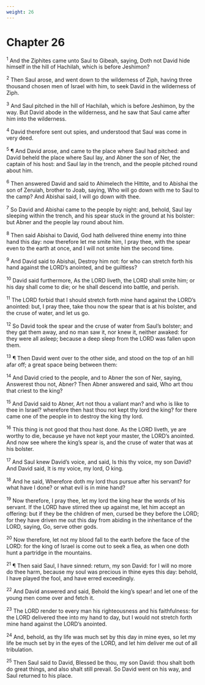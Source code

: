 ```yaml
---
weight: 26
---
```


# Chapter 26

<sup>1</sup> And the Ziphites came unto Saul to Gibeah, saying, Doth not David hide himself in the hill of Hachilah, which is before Jeshimon? 

<sup>2</sup> Then Saul arose, and went down to the wilderness of Ziph, having three thousand chosen men of Israel with him, to seek David in the wilderness of Ziph. 

<sup>3</sup> And Saul pitched in the hill of Hachilah, which is before Jeshimon, by the way. But David abode in the wilderness, and he saw that Saul came after him into the wilderness. 

<sup>4</sup> David therefore sent out spies, and understood that Saul was come in very deed. 

<sup>5</sup> ¶ And David arose, and came to the place where Saul had pitched: and David beheld the place where Saul lay, and Abner the son of Ner, the captain of his host: and Saul lay in the trench, and the people pitched round about him. 

<sup>6</sup> Then answered David and said to Ahimelech the Hittite, and to Abishai the son of Zeruiah, brother to Joab, saying, Who will go down with me to Saul to the camp? And Abishai said, I will go down with thee. 

<sup>7</sup> So David and Abishai came to the people by night: and, behold, Saul lay sleeping within the trench, and his spear stuck in the ground at his bolster: but Abner and the people lay round about him. 

<sup>8</sup> Then said Abishai to David, God hath delivered thine enemy into thine hand this day: now therefore let me smite him, I pray thee, with the spear even to the earth at once, and I will not smite him the second time. 

<sup>9</sup> And David said to Abishai, Destroy him not: for who can stretch forth his hand against the LORD’s anointed, and be guiltless? 

<sup>10</sup> David said furthermore, As the LORD liveth, the LORD shall smite him; or his day shall come to die; or he shall descend into battle, and perish. 

<sup>11</sup> The LORD forbid that I should stretch forth mine hand against the LORD’s anointed: but, I pray thee, take thou now the spear that is at his bolster, and the cruse of water, and let us go. 

<sup>12</sup> So David took the spear and the cruse of water from Saul’s bolster; and they gat them away, and no man saw it, nor knew it, neither awaked: for they were all asleep; because a deep sleep from the LORD was fallen upon them. 

<sup>13</sup> ¶ Then David went over to the other side, and stood on the top of an hill afar off; a great space being between them: 

<sup>14</sup> And David cried to the people, and to Abner the son of Ner, saying, Answerest thou not, Abner? Then Abner answered and said, Who art thou that criest to the king? 

<sup>15</sup> And David said to Abner, Art not thou a valiant man? and who is like to thee in Israel? wherefore then hast thou not kept thy lord the king? for there came one of the people in to destroy the king thy lord. 

<sup>16</sup> This thing is not good that thou hast done. As the LORD liveth, ye are worthy to die, because ye have not kept your master, the LORD’s anointed. And now see where the king’s spear is, and the cruse of water that was at his bolster. 

<sup>17</sup> And Saul knew David’s voice, and said, Is this thy voice, my son David? And David said, It is my voice, my lord, O king. 

<sup>18</sup> And he said, Wherefore doth my lord thus pursue after his servant? for what have I done? or what evil is in mine hand? 

<sup>19</sup> Now therefore, I pray thee, let my lord the king hear the words of his servant. If the LORD have stirred thee up against me, let him accept an offering: but if they be the children of men, cursed be they before the LORD; for they have driven me out this day from abiding in the inheritance of the LORD, saying, Go, serve other gods. 

<sup>20</sup> Now therefore, let not my blood fall to the earth before the face of the LORD: for the king of Israel is come out to seek a flea, as when one doth hunt a partridge in the mountains. 

<sup>21</sup> ¶ Then said Saul, I have sinned: return, my son David: for I will no more do thee harm, because my soul was precious in thine eyes this day: behold, I have played the fool, and have erred exceedingly. 

<sup>22</sup> And David answered and said, Behold the king’s spear! and let one of the young men come over and fetch it. 

<sup>23</sup> The LORD render to every man his righteousness and his faithfulness: for the LORD delivered thee into my hand to day, but I would not stretch forth mine hand against the LORD’s anointed. 

<sup>24</sup> And, behold, as thy life was much set by this day in mine eyes, so let my life be much set by in the eyes of the LORD, and let him deliver me out of all tribulation. 

<sup>25</sup> Then Saul said to David, Blessed be thou, my son David: thou shalt both do great things, and also shalt still prevail. So David went on his way, and Saul returned to his place. 


